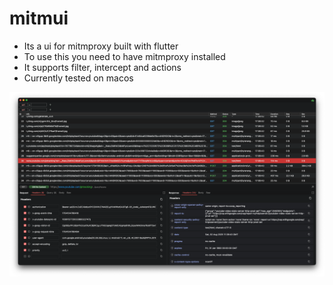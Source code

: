 # mitmui

- Its a ui for mitmproxy built with flutter
- To use this you need to have mitmproxy installed
- It supports filter, intercept and actions
- Currently tested on macos

![image](preview.png)
